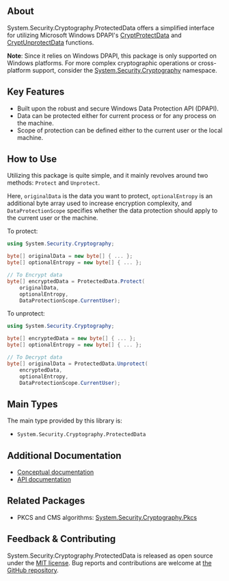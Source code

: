 ## About

<!-- A description of the package and where one can find more documentation -->

System.Security.Cryptography.ProtectedData offers a simplified interface for utilizing Microsoft Windows DPAPI's [CryptProtectData](https://learn.microsoft.com/windows/win32/api/dpapi/nf-dpapi-cryptprotectdata) and [CryptUnprotectData](https://learn.microsoft.com/windows/win32/api/dpapi/nf-dpapi-cryptunprotectdata) functions.

**Note**: Since it relies on Windows DPAPI, this package is only supported on Windows platforms.
For more complex cryptographic operations or cross-platform support, consider the [System.Security.Cryptography](https://learn.microsoft.com/dotnet/api/system.security.cryptography) namespace.

## Key Features

<!-- The key features of this package -->

* Built upon the robust and secure Windows Data Protection API (DPAPI).
* Data can be protected either for current process or for any process on the machine.
* Scope of protection can be defined either to the current user or the local machine.

## How to Use

<!-- A compelling example on how to use this package with code, as well as any specific guidelines for when to use the package -->

Utilizing this package is quite simple, and it mainly revolves around two methods: `Protect` and `Unprotect`.

Here, `originalData` is the data you want to protect, `optionalEntropy` is an additional byte array used to increase encryption complexity, and `DataProtectionScope` specifies whether the data protection should apply to the current user or the machine.

To protect:

```csharp
using System.Security.Cryptography;

byte[] originalData = new byte[] { ... };
byte[] optionalEntropy = new byte[] { ... };

// To Encrypt data
byte[] encryptedData = ProtectedData.Protect(
    originalData,
    optionalEntropy,
    DataProtectionScope.CurrentUser);
```

To unprotect:

```csharp
using System.Security.Cryptography;

byte[] encryptedData = new byte[] { ... };
byte[] optionalEntropy = new byte[] { ... };

// To Decrypt data
byte[] originalData = ProtectedData.Unprotect(
    encryptedData,
    optionalEntropy,
    DataProtectionScope.CurrentUser);
```

## Main Types

<!-- The main types provided in this library -->

The main type provided by this library is:

* `System.Security.Cryptography.ProtectedData`

## Additional Documentation

<!-- Links to further documentation. Remove conceptual documentation if not available for the library. -->

* [Conceptual documentation](https://learn.microsoft.com/dotnet/standard/security/how-to-use-data-protection)
* [API documentation](https://learn.microsoft.com/dotnet/api/system.security.cryptography.protecteddata)

## Related Packages

<!-- The related packages associated with this package -->

* PKCS and CMS algorithms: [System.Security.Cryptography.Pkcs](https://www.nuget.org/packages/System.Security.Cryptography.Pkcs/)

## Feedback & Contributing

<!-- How to provide feedback on this package and contribute to it -->

System.Security.Cryptography.ProtectedData is released as open source under the [MIT license](https://licenses.nuget.org/MIT). Bug reports and contributions are welcome at [the GitHub repository](https://github.com/dotnet/runtime).

